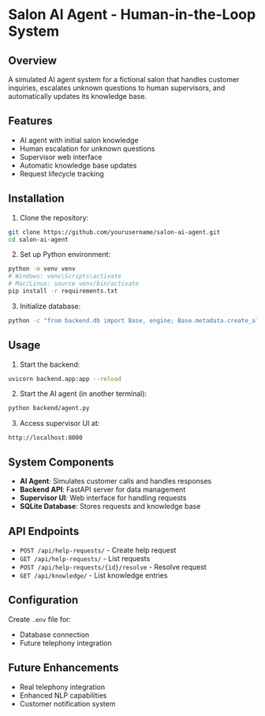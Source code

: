 # Salon AI Agent - Human-in-the-Loop System

## Overview
A simulated AI agent system for a fictional salon that handles customer inquiries, escalates unknown questions to human supervisors, and automatically updates its knowledge base.

## Features
- AI agent with initial salon knowledge
- Human escalation for unknown questions
- Supervisor web interface
- Automatic knowledge base updates
- Request lifecycle tracking

## Installation

1. Clone the repository:
```bash
git clone https://github.com/yourusername/salon-ai-agent.git
cd salon-ai-agent
```

2. Set up Python environment:
```bash
python -m venv venv
# Windows: venv\Scripts\activate
# Mac/Linux: source venv/bin/activate
pip install -r requirements.txt
```

3. Initialize database:
```bash
python -c "from backend.db import Base, engine; Base.metadata.create_all(bind=engine)"
```

## Usage

1. Start the backend:
```bash
uvicorn backend.app:app --reload
```

2. Start the AI agent (in another terminal):
```bash
python backend/agent.py
```

3. Access supervisor UI at:
```
http://localhost:8000
```

## System Components
- **AI Agent**: Simulates customer calls and handles responses
- **Backend API**: FastAPI server for data management
- **Supervisor UI**: Web interface for handling requests
- **SQLite Database**: Stores requests and knowledge base

## API Endpoints
- `POST /api/help-requests/` - Create help request
- `GET /api/help-requests/` - List requests
- `POST /api/help-requests/{id}/resolve` - Resolve request
- `GET /api/knowledge/` - List knowledge entries

## Configuration
Create `.env` file for:
- Database connection
- Future telephony integration

## Future Enhancements
- Real telephony integration
- Enhanced NLP capabilities
- Customer notification system
